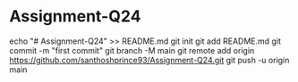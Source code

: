 # Assignment-Q24
echo "# Assignment-Q24" >> README.md
git init
git add README.md
git commit -m "first commit"
git branch -M main
git remote add origin https://github.com/santhoshprince93/Assignment-Q24.git
git push -u origin main
